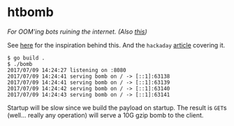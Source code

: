 # htbomb
_For OOM'ing bots ruining the internet._
_(Also [this](https://www.youtube.com/watch?v=dIQ53t0gv_4))_

See [here](https://blog.haschek.at/2017/how-to-defend-your-website-with-zip-bombs.html) for the inspiration behind this.  And the `hackaday` [article](http://hackaday.com/2017/07/08/dropping-zip-bombs-on-vulnerability-scanners/) covering it.


```
$ go build .
$ ./bomb
2017/07/09 14:24:27 listening on :8080
2017/07/09 14:24:41 serving bomb on / -> [::1]:63138
2017/07/09 14:24:41 serving bomb on / -> [::1]:63139
2017/07/09 14:24:42 serving bomb on / -> [::1]:63140
2017/07/09 14:24:43 serving bomb on / -> [::1]:63141

```

Startup will be slow since we build the payload on startup.  The result is `GET`s (well... really any operation) will serve a 10G gzip bomb to the client.
